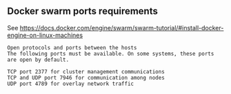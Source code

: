 ## Docker swarm ports requirements

See https://docs.docker.com/engine/swarm/swarm-tutorial/#install-docker-engine-on-linux-machines
```
Open protocols and ports between the hosts
The following ports must be available. On some systems, these ports are open by default.

TCP port 2377 for cluster management communications
TCP and UDP port 7946 for communication among nodes
UDP port 4789 for overlay network traffic
```